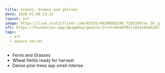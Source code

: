 ```yaml
---
title: Greens, browns and yellows
date: 2020-01-08 13:12
layout: art
image: https://live.staticflickr.com/65535/49398803246_f2d51067ec_3k.jpg
nft: https://foundation.app/@pageboy/geo1x1/3?ref=0x6A7B17cA34184aE20f2679F06a4Bb0c592e83cAD
tags:
  - art
  - square series
---
```



- Ferns and Grasses
- Wheat fields ready for harvest
- Dense pine trees sap smell intense

